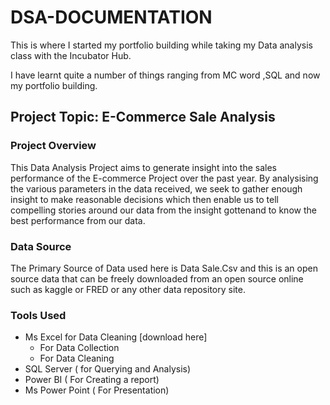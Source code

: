 # DSA-DOCUMENTATION
This is where I started my portfolio building while taking my Data analysis class with the Incubator Hub.

I have learnt quite a number of things ranging from MC word ,SQL and now my portfolio building.

## Project Topic: E-Commerce Sale Analysis

### Project Overview 
This Data Analysis Project aims to generate insight into the sales performance of the E-commerce Project over the past year. 
By analysising the various parameters in the data received, we seek to gather enough  insight to make reasonable decisions which 
then enable us to tell compelling stories around our data from the insight gottenand to know the best performance from our data.

### Data Source
The Primary Source of Data used here is Data Sale.Csv and this is an open source data that can be freely downloaded from an open source online
such as kaggle or FRED or any other data repository site.

### Tools Used
- Ms Excel for Data Cleaning [download here]
     - For Data Collection
     - For Data Cleaning 
- SQL Server ( for Querying and Analysis)
- Power BI ( For Creating a report)
- Ms Power Point ( For Presentation)

